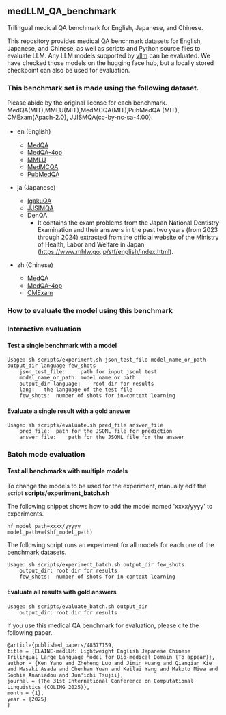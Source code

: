 ## medLLM_QA_benchmark
Trilingual medical QA benchmark for English, Japanese, and Chinese.

This repository provides medical QA benchmark datasets for English, Japanese, and Chinese, as well as scripts and Python source files to evaluate LLM.
Any LLM models supported by [vllm](https://docs.vllm.ai/en/latest/) can be evaluated.
We have checked those models on the hugging face hub, but a locally stored checkpoint can also be used for evaluation.

### This benchmark set is made using the following dataset.

Please abide by the original license for each benchmark.
MedQA(MIT),MMLU(MIT),MedMCQA(MIT),PubMedQA (MIT), CMExam(Apach-2.0), JJISMQA(cc-by-nc-sa-4.00).


- en (English)　
  - [MedQA](https://arxiv.org/abs/2009.13081)
  - [MedQA-4op](https://arxiv.org/abs/2009.13081)
  - [MMLU](https://arxiv.org/abs/2009.03300)
  - [MedMCQA](https://proceedings.mlr.press/v174/pal22a.html)
  - [PubMedQA](https://doi.org/10.18653/v1/D19-1259)

- ja (Japanese)
  - [IgakuQA](https://arxiv.org/abs/2303.18027)
  - [JJSIMQA](https://arxiv.org/abs/2310.10083)
  - DenQA
  	- It contains the exam problems from the Japan National Dentistry Examination and their answers in the past two years (from 2023 through 2024) extracted from the official website of the Ministry of Health, Labor and Welfare in Japan (https://www.mhlw.go.jp/stf/english/index.html).

- zh (Chinese)
  - [MedQA](https://arxiv.org/abs/2009.13081)
  - [MedQA-4op](https://arxiv.org/abs/2009.13081)
  - [CMExam](https://arxiv.org/abs/2306.03030)

        
### How to evaluate the model using this benchmark

### Interactive evaluation

#### Test a single benchmark with a model
```
Usage: sh scripts/experiment.sh json_test_file model_name_or_path output_dir language few_shots
	json_test_file:		path for input jsonl test
	model_name_or_path:	model name or path
	output_dir language:	root dir for results
	lang:	the language of the test file
	few_shots:	number of shots for in-context learning
``` 

#### Evaluate a single result with a gold answer
```
Usage: sh scripts/evaluate.sh pred_file answer_file
	pred_file:	path for the JSONL file for prediction
	answer_file:	path for the JSONL file for the answer
```

### Batch mode evaluation
#### Test all benchmarks with multiple models

To change the models to be used for the experiment, manually edit the script
**scripts/experiment_batch.sh**

The following snippet shows how to add the model named 'xxxx/yyyy' to experiments.

```
hf_model_path=xxxx/yyyyy
model_path+=($hf_model_path)
```

The following script runs an experiment for all models for each one of the benchmark datasets.

```
Usage: sh scripts/experiment_batch.sh output_dir few_shots
	output_dir:	root dir for results
	few_shots:	number of shots for in-context learning
```
#### Evaluate all results with gold answers
```
Usage: sh scripts/evaluate_batch.sh output_dir
	output_dir:	root dir for results
```

If you use this medical QA benchmark for evaluation, please cite the following paper.
```
@article{published_papers/48577159,
title = {ELAINE-medLLM: Lightweight English Japanese Chinese Trilingual Large Language Model for Bio-medical Domain (To appear)},
author = {Ken Yano and Zheheng Luo and Jimin Huang and Qianqian Xie and Masaki Asada and Chenhan Yuan and Kailai Yang and Makoto Miwa and Sophia Ananiadou and Jun'ichi Tsujii},
journal = {The 31st International Conference on Computational Linguistics (COLING 2025)},
month = {1},
year = {2025}
}
```
